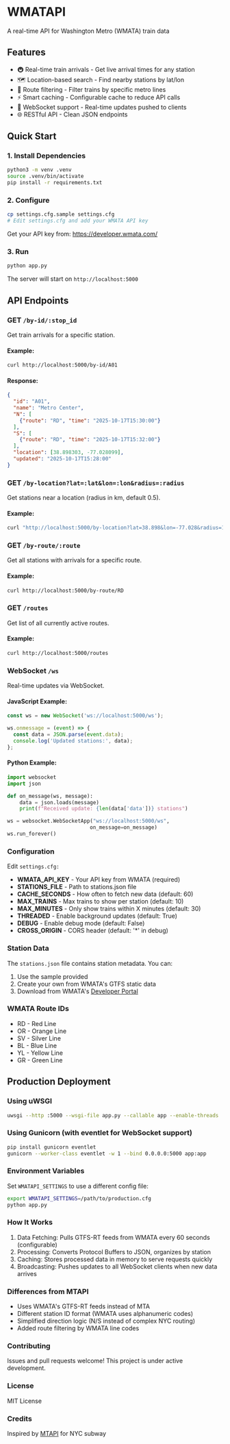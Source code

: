 # WMATAPI
A real-time API for Washington Metro (WMATA) train data

## Features

- 🚇 Real-time train arrivals - Get live arrival times for any station
- 🗺️ Location-based search - Find nearby stations by lat/lon
- 🎯 Route filtering - Filter trains by specific metro lines
- ⚡ Smart caching - Configurable cache to reduce API calls
- 🔌 WebSocket support - Real-time updates pushed to clients
- 🌐 RESTful API - Clean JSON endpoints

## Quick Start
### 1. Install Dependencies
``` bash
python3 -m venv .venv
source .venv/bin/activate
pip install -r requirements.txt
```

### 2. Configure
```bash
cp settings.cfg.sample settings.cfg
# Edit settings.cfg and add your WMATA API key
```
Get your API key from: https://developer.wmata.com/

### 3. Run
```bash
python app.py
```
The server will start on `http://localhost:5000`

## API Endpoints

### GET `/by-id/:stop_id`
Get train arrivals for a specific station.

#### Example:
```bash
curl http://localhost:5000/by-id/A01
```

#### Response:
```json
{
  "id": "A01",
  "name": "Metro Center",
  "N": [
    {"route": "RD", "time": "2025-10-17T15:30:00"}
  ],
  "S": [
    {"route": "RD", "time": "2025-10-17T15:32:00"}
  ],
  "location": [38.898303, -77.028099],
  "updated": "2025-10-17T15:28:00"
}
```

### GET `/by-location?lat=:lat&lon=:lon&radius=:radius`
Get stations near a location (radius in km, default 0.5).

#### Example:
```bash
curl "http://localhost:5000/by-location?lat=38.898&lon=-77.028&radius=1"
```

### GET `/by-route/:route`
Get all stations with arrivals for a specific route.

#### Example:
```bash
curl http://localhost:5000/by-route/RD
```

### GET `/routes`
Get list of all currently active routes.

#### Example:
```bash
curl http://localhost:5000/routes
```

### WebSocket `/ws`
Real-time updates via WebSocket.

#### JavaScript Example:
```javascript
const ws = new WebSocket('ws://localhost:5000/ws');

ws.onmessage = (event) => {
  const data = JSON.parse(event.data);
  console.log('Updated stations:', data);
};
```
#### Python Example:
```python
import websocket
import json

def on_message(ws, message):
    data = json.loads(message)
    print(f"Received update: {len(data['data'])} stations")

ws = websocket.WebSocketApp("ws://localhost:5000/ws",
                           on_message=on_message)
ws.run_forever()
```

### Configuration
Edit `settings.cfg:`

- **WMATA_API_KEY** - Your API key from WMATA (required)
- **STATIONS_FILE** - Path to stations.json file
- **CACHE_SECONDS** - How often to fetch new data (default: 60)
- **MAX_TRAINS** - Max trains to show per station (default: 10)
- **MAX_MINUTES** - Only show trains within X minutes (default: 30)
- **THREADED** - Enable background updates (default: True)
- **DEBUG** - Enable debug mode (default: False)
- **CROSS_ORIGIN** - CORS header (default: '*' in debug)

### Station Data
The `stations.json` file contains station metadata. You can:

1. Use the sample provided
2. Create your own from WMATA's GTFS static data
3. Download from WMATA's [Developer Portal](https://developer.wmata.com/)

### WMATA Route IDs

- RD - Red Line
- OR - Orange Line
- SV - Silver Line
- BL - Blue Line
- YL - Yellow Line
- GR - Green Line

## Production Deployment

### Using uWSGI
```bash
uwsgi --http :5000 --wsgi-file app.py --callable app --enable-threads
```

### Using Gunicorn (with eventlet for WebSocket support)
```bash
pip install gunicorn eventlet
gunicorn --worker-class eventlet -w 1 --bind 0.0.0.0:5000 app:app
```

### Environment Variables
Set `WMATAPI_SETTINGS` to use a different config file:
```bash
export WMATAPI_SETTINGS=/path/to/production.cfg
python app.py
```

### How It Works
1. Data Fetching: Pulls GTFS-RT feeds from WMATA every 60 seconds (configurable)
2. Processing: Converts Protocol Buffers to JSON, organizes by station
3. Caching: Stores processed data in memory to serve requests quickly
4. Broadcasting: Pushes updates to all WebSocket clients when new data arrives

### Differences from MTAPI
- Uses WMATA's GTFS-RT feeds instead of MTA
- Different station ID format (WMATA uses alphanumeric codes)
- Simplified direction logic (N/S instead of complex NYC routing)
- Added route filtering by WMATA line codes

### Contributing
Issues and pull requests welcome! This project is under active development.

### License
MIT License

### Credits
Inspired by [MTAPI](https://github.com/jonthornton/MTAPI) for NYC subway
